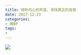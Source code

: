 ```yaml
---
title: 倾听内心的声音、寻找真正的自我
date: 2017-12-23
categories:
- 微BP
tags:
- 
---
```


![](http://p04jh8k5s.bkt.clouddn.com/BP/%E5%80%BE%E5%90%AC%E5%86%85%E5%BF%83%E7%9A%84%E5%A3%B0%E9%9F%B3%E3%80%81%E5%AF%BB%E6%89%BE%E7%9C%9F%E6%AD%A3%E7%9A%84%E8%87%AA%E6%88%91.jpg)